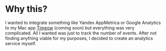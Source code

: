# Why this?

I wanted to integrate something like Yandex AppMetrica or Google Analytics
to my Mac app [Timeow](https://timeow.com ) (coming soon) but everything was
very complicated. All I wanted was just to track the number of events. 
After not finding anything viable for my purposes, I decided to create an
analytics service myself.
